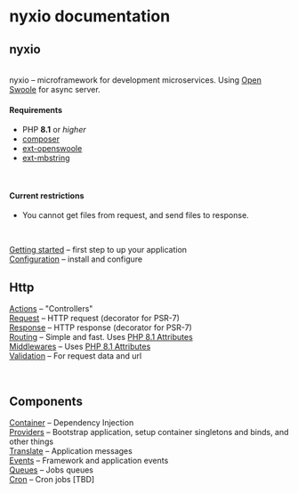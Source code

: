 # nyxio documentation

## nyxio
<br>nyxio – microframework for development microservices. Using [Open Swoole](https://openswoole.com/) for async server.

#### Requirements

- PHP **8.1** or *higher*
- [composer](https://getcomposer.org/)
- [ext-openswoole](https://openswoole.com/)
- [ext-mbstring](https://www.php.net/manual/en/book.mbstring.php)

<br>

#### Current restrictions
- You cannot get files from request, and send files to response. 

<br>

[Getting started](documentation/getting-started.md) – first step to up your application
<br>[Configuration](documentation/configuration.md) – install and configure

## Http

[Actions](documentation/actions.md) – "Controllers"
<br>[Request](documentation/request.md) – HTTP request (decorator for PSR-7)
<br>[Response](documentation/response.md) – HTTP response (decorator for PSR-7)
<br>[Routing](documentation/routing.md) – Simple and fast. Uses [PHP 8.1 Attributes](https://www.php.net/manual/en/language.attributes.overview.php)
<br> [Middlewares](documentation/middlewares.md) – Uses [PHP 8.1 Attributes](https://www.php.net/manual/en/language.attributes.overview.php)
<br> [Validation](documentation/validation.md) – For request data and url

<br>

## Components

[Container](documentation/container.md) – Dependency Injection
<br>[Providers](documentation/providers.md) – Bootstrap application, setup container singletons and binds, and other things
<br>[Translate](documentation/language.md) – Application messages
<br>[Events](documentation/events.md) – Framework and application events
<br>[Queues](documentation/queues.md) – Jobs queues
<br>[Cron](documentation/cron.md) – Cron jobs [TBD]
